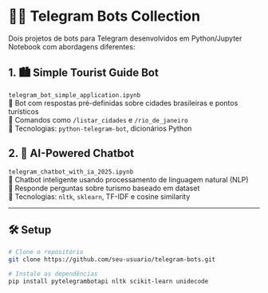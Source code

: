 # 🤖✨ Telegram Bots Collection 

Dois projetos de bots para Telegram desenvolvidos em Python/Jupyter Notebook com abordagens diferentes:

## 1. 🏙️ **Simple Tourist Guide Bot**  
`telegram_bot_simple_application.ipynb`  
🔹 Bot com respostas pré-definidas sobre cidades brasileiras e pontos turísticos  
🔹 Comandos como `/listar_cidades` e `/rio_de_janeiro`  
🔹 Tecnologias: `python-telegram-bot`, dicionários Python

## 2. 🧠 **AI-Powered Chatbot**  
`telegram_chatbot_with_ia_2025.ipynb`  
🔹 Chatbot inteligente usando processamento de linguagem natural (NLP)  
🔹 Responde perguntas sobre turismo baseado em dataset  
🔹 Tecnologias: `nltk`, `sklearn`, TF-IDF e cosine similarity

---

## 🛠️ **Setup**  
```bash
# Clone o repositório
git clone https://github.com/seu-usuario/telegram-bots.git

# Instale as dependências
pip install pytelegrambotapi nltk scikit-learn unidecode
